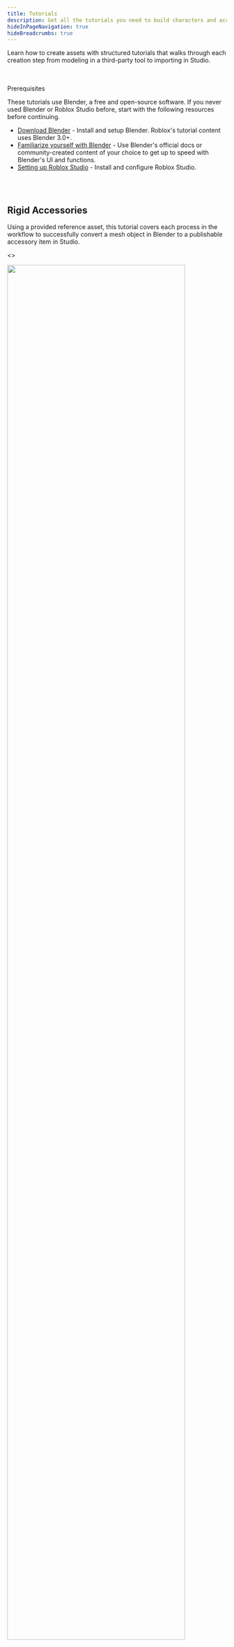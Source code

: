 ```yaml
---
title: Tutorials
description: Get all the tutorials you need to build characters and accessories.
hideInPageNavigation: true
hideBreadcrumbs: true
---
```


Learn how to create assets with structured tutorials that walks through each creation step from modeling in a third-party tool to importing in Studio.

<br /> <br />
<a href="" id="prereqs"> </a>
<BaseAccordion>
<AccordionSummary>
<Typography variant="h4">Prerequisites</Typography>

  </AccordionSummary>
  <AccordionDetails>

  <Typography variant="body2" color="textSecondary" component="p">
  These tutorials use Blender, a free and open-source software. If you never used Blender or Roblox Studio before, start with the following resources before continuing.
  </Typography>

- [Download Blender](https://www.blender.org/) - Install and setup Blender. Roblox's tutorial content uses Blender 3.0+.
- [Familiarize yourself with Blender](https://docs.blender.org/manual/en/latest/) - Use Blender's official docs or community-created content of your choice to get up to speed with Blender's UI and functions.
- [Setting up Roblox Studio](../studio/setting-up-roblox-studio.md) - Install
  and configure Roblox Studio.

</AccordionDetails>
  </BaseAccordion>

<br /> <br />

<Card>
<CardContent>

<h2 style={{marginBottom: 12}}>Rigid Accessories</h2>

<Typography variant="body2" color="textSecondary" component="p">
Using a provided reference asset, this tutorial covers each process in the workflow to successfully convert a mesh object in Blender to a publishable accessory item in Studio.
</Typography>

<>
<Grid
    alignItems="stretch"
    container
    direction="row">

<Grid item md={6} xs={12}
    direction="column"  >

<div class="container"
style={{position: "relative"}}>
<img src="../assets/art/accessories/creating-rigid/Studio-Mask-Preview.png" width = "90%"/>
</div>

</Grid>

<Grid item md={6} xs={12} direction='column'>

<>
<Stepper activeStep={6} orientation="vertical">

<Step style={{marginTop: -36}}>
<StepLabel optional="Set up your custom asset in Blender.">

<h5 style={{marginTop: 36}}>Model</h5>
</StepLabel>

</Step>

<Step style={{marginTop: -36}}>
<StepLabel
 optional="Connect your asset with PBR textures.">

<h5 style={{marginTop: 36}}>Texture</h5>
</StepLabel>
</Step>
<Step style={{marginTop: -36}}>
<StepLabel optional="Clean up and export your model." >
<h5 style={{marginTop: 36}}>Export from Blender</h5>
</StepLabel>
</Step>

<Step style={{marginTop: -36}}>
<StepLabel optional="Use the 3D Importer to bring in your custom asset.">

<h5 style={{marginTop: 36}}>Import into Studio</h5>
</StepLabel>

</Step>

<Step style={{marginTop: -36}}>
<StepLabel optional="Use the Accessory Fitting Tool to create the accessory.">

<h5 style={{marginTop: 36}}>Fit and Convert</h5>
</StepLabel>

</Step>

<Step style={{marginTop: -36}}>
<StepLabel optional="Upload and publish your accessory to the Marketplace">

<h5 style={{marginTop: 36}}>Publish</h5>
</StepLabel>

</Step>

</Stepper>
</>

</Grid>

</Grid>
</>

<a href="../art/accessories/creating">
  <Button
    variant="contained"
    size="large">
  Start creating
  </Button>
</a>
</CardContent>

</Card>

<br /><br />
<Card>
<CardContent>

<h2 style={{marginBottom: 12}}>Clothing</h2>

<Typography variant="body2" color="textSecondary" component="p">
Create your own clothing item from scratch using Roblox's project templates as a mannequin. Learn the processes required to convert a typical mesh object to an equipable and layerable clothing item ready for the Marketplace.
</Typography>

<>
<Grid
    alignItems="stretch"
    container
    direction="row">

<Grid item md={6} xs={12}
    direction="column"  >

<div class="container"
style={{position: "relative"}}>
<img src="../assets/art/avatar/Clothing-Tutorial-Blender.png" width = "90%"/>
</div>

</Grid>

<Grid item md={6} xs={12} direction='column'>

<>
<Stepper activeStep={5} orientation="vertical">

<Step style={{marginTop: -36}}>
<StepLabel optional="Create and sculpt the shape of your clothing item.">

<h5 style={{marginTop: 36}}>Model</h5>
</StepLabel>

</Step>

<Step style={{marginTop: -36}}>
<StepLabel
 optional="Add your own surface texture and patterns to your asset.">

<h5 style={{marginTop: 36}}>Texture</h5>
</StepLabel>
</Step>
<Step style={{marginTop: -36}}>
<StepLabel optional="Attach your clothing model to an R15 rig." >
<h5 style={{marginTop: 36}}>Rig</h5>
</StepLabel>
</Step>

<Step style={{marginTop: -36}}>
<StepLabel optional="Set the inner and outer surfaces of your clothing.">

<h5 style={{marginTop: 36}}>Cage</h5>
</StepLabel>

</Step>

<Step style={{marginTop: -36}}>
<StepLabel optional="Export your model and import it in Studio.">

<h5 style={{marginTop: 36}}>Export</h5>
</StepLabel>

</Step>

</Stepper>
</>

</Grid>

</Grid>
</>

<a href="../art/accessories/creating">
  <Button
    variant="contained"
    size="large">
  Start creating
  </Button>
</a>
</CardContent>

</Card>

<br /><br />

<Card>
<CardContent>
<h2 style={{marginBottom: 12}}>Bodies</h2>

<Typography variant="body2" color="textSecondary" component="p">
Start here for a comprehensive introduction to each step of body creation using Roblox's provided avatar templates. Each template includes pre-baked avatar components and these instructions provide everything you need to know to create a custom character ready for the Marketplace.
</Typography>

<>
<Grid
    alignItems="stretch"
    container
    direction="row">

<Grid item md={6} xs={12}
    direction="column"  >

<div class="container"
style={{position: "relative"}}>
<img src="../assets/art/avatar/Bodies-Tutorial.png" width = "90%"/>
</div>

</Grid>

<Grid item md={6} xs={12} direction='column'>

<>
<Stepper activeStep={5} orientation="vertical">

<Step style={{marginTop: -36}}>
<StepLabel optional="Create your unique character shape out of a template.">

<h5 style={{marginTop: 36}}>Model</h5>
</StepLabel>

</Step>

<Step style={{marginTop: -36}}>
<StepLabel
 optional="Apply a custom texture to any and all parts of your character.">

<h5 style={{marginTop: 36}}>Texture</h5>
</StepLabel>
</Step>
<Step style={{marginTop: -36}}>
<StepLabel optional="Set the outer surface of your character." >
<h5 style={{marginTop: 36}}>Caging</h5>
</StepLabel>
</Step>

<Step style={{marginTop: -36}}>
<StepLabel optional="Clean up your project and model to make it Studio-ready.">

<h5 style={{marginTop: 36}}>Cleanup</h5>
</StepLabel>

</Step>

<Step style={{marginTop: -36}}>
<StepLabel optional="Export your project from Blender and bring it into Studio.">

<h5 style={{marginTop: 36}}>Export</h5>
</StepLabel>

</Step>

</Stepper>
</>

</Grid>

</Grid>
</>

<a href="../art/characters/creating/index.md">
  <Button
    variant="contained"
    size="large">
  Start creating
  </Button>
</a>
</CardContent>

</Card>
